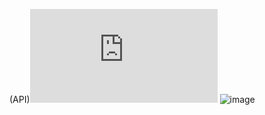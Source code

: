 (API)![api](https://github.com/leandro-hl/airlines.js)
![image](https://user-images.githubusercontent.com/18223776/117557658-de16bd00-b04b-11eb-9fe9-874e95386c0e.png)
